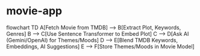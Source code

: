# movie-app

flowchart TD
  A[Fetch Movie from TMDB] --> B[Extract Plot, Keywords, Genres]
  B --> C[Use Sentence Transformer to Embed Plot]
  C --> D[Ask AI (Gemini/OpenAI) for Themes/Moods]
  D --> E[Blend TMDB Keywords, Embeddings, AI Suggestions]
  E --> F[Store Themes/Moods in Movie Model]
